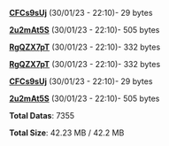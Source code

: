 [**CFCs9sUj**](/data/CFCs9sUj.txt) (30/01/23 - 22:10)- 29 bytes

[**2u2mAt5S**](/data/2u2mAt5S.txt) (30/01/23 - 22:10)- 505 bytes

[**RgQZX7pT**](/data/RgQZX7pT.txt) (30/01/23 - 22:10)- 332 bytes

[**RgQZX7pT**](/data/RgQZX7pT.txt) (30/01/23 - 22:10)- 332 bytes

[**CFCs9sUj**](/data/CFCs9sUj.txt) (30/01/23 - 22:10)- 29 bytes

[**2u2mAt5S**](/data/2u2mAt5S.txt) (30/01/23 - 22:10)- 505 bytes

**Total Datas**: 7355

**Total Size**: 42.23 MB / 42.2 MB